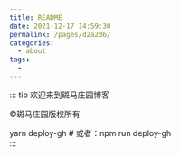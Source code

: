 ```yaml
---
title: README
date: 2021-12-17 14:59:30
permalink: /pages/d2a2d6/
categories:
  - about
tags:
  - 
---
```


::: tip 欢迎来到斑马庄园博客

©斑马庄园版权所有

yarn deploy-gh # 或者：npm run deploy-gh    
:::
